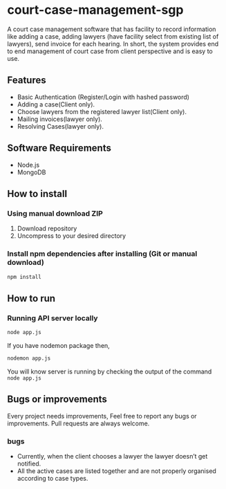 # court-case-management-sgp
 A court case management software that has facility to record information like adding a case, adding lawyers (have facility select from existing list of lawyers), send invoice for each hearing. In short, the system provides end to end management of court case from client perspective and is easy to use.

## Features

- Basic Authentication (Register/Login with hashed password)
- Adding a case(Client only).
- Choose lawyers from the registered lawyer list(Client only).
- Mailing invoices(lawyer only).
- Resolving Cases(lawyer only).

## Software Requirements

- Node.js
- MongoDB

## How to install

### Using manual download ZIP

1.  Download repository
2.  Uncompress to your desired directory

### Install npm dependencies after installing (Git or manual download)

```bash
npm install
```

## How to run

### Running API server locally

```bash
node app.js
```
If you have nodemon package then,

```bash
nodemon app.js
```

You will know server is running by checking the output of the command `node app.js`


## Bugs or improvements

Every project needs improvements, Feel free to report any bugs or improvements. Pull requests are always welcome.

### bugs
- Currently, when the client chooses a lawyer the lawyer doesn’t get notified.  
- All the active cases are listed together and are not properly organised according to case types.
